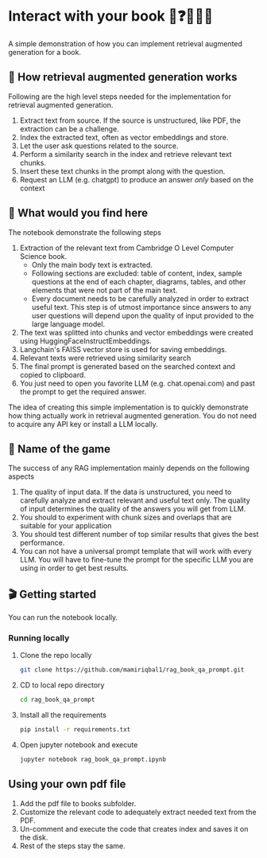 # Interact with your book 📖❓🙋🏻‍♀️

A simple demonstration of how you can implement retrieval augmented generation for a book.

## 🚀 How retrieval augmented generation works

Following are the high level steps needed for the implementation for retrieval augmented generation.

1. Extract text from source. If the source is unstructured, like PDF, the extraction can be a challenge.
2. Index the extracted text, often as vector embeddings and store.
3. Let the user ask questions related to the source.
4. Perform a similarity search in the index and retrieve relevant text chunks.
5. Insert these text chunks in the prompt along with the question.
6. Request an LLM (e.g. chatgpt) to produce an answer *only* based on the context

## 🌟 What would you find here

The notebook demonstrate the following steps 

1. Extraction of the relevant text from Cambridge O Level Computer Science book.
    - Only the main body text is extracted.
    - Following sections are excluded: table of content, index, sample questions at the end of each chapter, diagrams, tables, and other elements that were not part of the main text.
    - Every document needs to be carefully analyzed in order to extract useful text. This step is of utmost importance since answers to any user questions will depend upon the quality of input provided to the large language model.
2. The text was splitted into chunks and vector embeddings were created using HuggingFaceInstructEmbeddings.
3. Langchain's FAISS vector store is used for saving embeddings.
4. Relevant texts were retrieved using similarity search
5. The final prompt is generated based on the searched context and copied to clipboard.
6. You just need to open you favorite LLM (e.g. chat.openai.com) and past the prompt to get the required answer.

The idea of creating this simple implementation is to quickly demonstrate how thing actually work in retrieval augmented generation. You do not need to acquire any API key or install a LLM locally.

## 🧨 Name of the game

The success of any RAG implementation mainly depends on the following aspects

1. The quality of input data. If the data is unstructured, you need to carefully analyze and extract relevant and useful text only. The quality of input determines the quality of the answers you will get from LLM.
2. You should to experiment with chunk sizes and overlaps that are suitable for your application
3. You should test different number of top similar results that gives the best performance.
4. You can not have a universal prompt template that will work with every LLM. You will have to fine-tune the prompt for the specific LLM you are using in order to get best results.

## 🎬 Getting started

You can run the notebook locally.

### Running locally

1. Clone the repo locally

    ```bash
    git clone https://github.com/mamiriqbal1/rag_book_qa_prompt.git
    ```

2. CD to local repo directory

    ```bash
    cd rag_book_qa_prompt
    ```

3. Install all the requirements

    ```bash
    pip install -r requirements.txt
    ```

4. Open jupyter notebook and execute

    ```bash
    jupyter notebook rag_book_qa_prompt.ipynb
    ```


## Using your own pdf file

1. Add the pdf file to books subfolder.
2. Customize the relevant code to adequately extract needed text from the PDF.
3. Un-comment and execute the code that creates index and saves it on the disk.
4. Rest of the steps stay the same.
